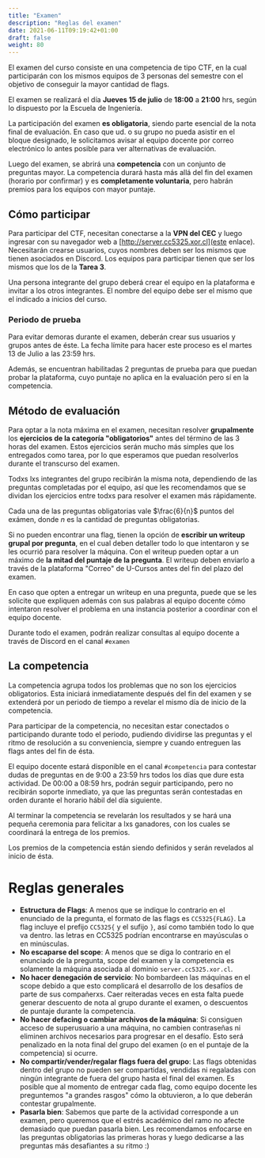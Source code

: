 ```yaml
---
title: "Examen"
description: "Reglas del examen"
date: 2021-06-11T09:19:42+01:00
draft: false
weight: 80
---
```


El examen del curso consiste en una competencia de tipo CTF, en la cual participarán con los mismos equipos de 3 personas del semestre con el objetivo de conseguir la mayor cantidad de flags.

El examen se realizará el día **Jueves 15 de julio** de **18:00** a **21:00** hrs, según lo dispuesto por la Escuela de Ingeniería.

La participación del examen **es obligatoria**, siendo parte esencial de la nota final de evaluación. En caso que ud. o su grupo no pueda asistir en el bloque designado, le solicitamos avisar al equipo docente por correo electrónico lo antes posible para ver alternativas de evaluación.

Luego del examen, se abrirá una **competencia** con un conjunto de preguntas mayor. La competencia durará hasta más allá del fin del examen (horario por confirmar) y es **completamente voluntaria**, pero habrán premios para los equipos con mayor puntaje.

## Cómo participar

Para participar del CTF, necesitan conectarse a la **VPN del CEC** y luego ingresar con su navegador web a [http://server.cc5325.xor.cl](este enlace). Necesitarán crearse usuarios, cuyos nombres deben ser los mismos que tienen asociados en Discord. Los equipos para participar tienen que ser los mismos que los de la **Tarea 3**.

Una persona integrante del grupo deberá crear el equipo en la plataforma e invitar a los otros integrantes. El nombre del equipo debe ser el mismo que el indicado a inicios del curso.

### Periodo de prueba

Para evitar demoras durante el examen, deberán crear sus usuarios y grupos antes de éste. La fecha límite para hacer este proceso es el martes 13 de Julio a las 23:59 hrs.

Además, se encuentran habilitadas 2 preguntas de prueba para que puedan probar la plataforma, cuyo puntaje no aplica en la evaluación pero sí en la competencia.

## Método de evaluación

Para optar a la nota máxima en el examen, necesitan resolver **grupalmente** los **ejercicios de la categoría "obligatorios"** antes del término de las 3 horas del examen. Estos ejercicios serán mucho más simples que los entregados como tarea, por lo que esperamos que puedan resolverlos durante el transcurso del examen.

Todxs lxs integrantes del grupo recibirán la misma nota, dependiendo de las preguntas completadas por el equipo, así que les recomendamos que se dividan los ejercicios entre todxs para resolver el examen más rápidamente.

Cada una de las preguntas obligatorias vale $\frac{6}{n}$ puntos del exámen, donde $n$ es la cantidad de preguntas obligatorias.

Si no pueden encontrar una flag, tienen la opción de **escribir un writeup grupal por pregunta**, en el cual deben detaller todo lo que intentaron y se les ocurrió para resolver la máquina. Con el writeup pueden optar a un máximo de **la mitad del puntaje de la pregunta**. El writeup deben enviarlo a través de la plataforma "Correo" de U-Cursos antes del fin del plazo del examen.

En caso que opten a entregar un writeup en una pregunta, puede que se les solicite que expliquen además con sus palabras al equipo docente cómo intentaron resolver el problema en una instancia posterior a coordinar con el equipo docente.

Durante todo el examen, podrán realizar consultas al equipo docente a través de Discord en el canal `#examen`

## La competencia

La competencia agrupa todos los problemas que no son los ejercicios obligatorios. Esta iniciará inmediatamente después del fin del examen y se extenderá por un periodo de tiempo a revelar el mismo día de inicio de la competencia.

Para participar de la competencia, no necesitan estar conectados o participando durante todo el periodo, pudiendo dividirse las preguntas y el ritmo de resolución a su conveniencia, siempre y cuando entreguen las flags antes del fin de ésta.

El equipo docente estará disponible en el canal `#competencia` para contestar dudas de preguntas en de 9:00 a 23:59 hrs todos los días que dure esta actividad. De 00:00 a 08:59 hrs, podrán seguir participando, pero no recibirán soporte inmediato, ya que las preguntas serán contestadas en orden durante el horario hábil del día siguiente.

Al terminar la competencia se revelarán los resultados y se hará una pequeña ceremonia para felicitar a lxs ganadores, con los cuales se coordinará la entrega de los premios.

Los premios de la competencia están siendo definidos y serán revelados al inicio de ésta.

# Reglas generales

- **Estructura de Flags**: A menos que se indique lo contrario en el enunciado de la pregunta, el formato de las flags es `CC5325{FLAG}`. La flag incluye el prefijo `CC5325{` y el sufijo `}`, así como también todo lo que va dentro. las letras en CC5325 podrían encontrarse en mayúsculas o en minúsculas.
- **No escaparse del scope**: A menos que se diga lo contrario en el enunciado de la pregunta, scope del examen y la competencia es solamente la máquina asociada al dominio `server.cc5325.xor.cl`.
- **No hacer denegación de servicio**: No bombardeen las máquinas en el scope debido a que esto complicará el desarrollo de los desafíos de parte de sus compañerxs. Caer reiteradas veces en esta falta puede generar descuento de nota al grupo durante el examen, o descuentos de puntaje durante la competencia.
- **No hacer defacing o cambiar archivos de la máquina**: Si consiguen acceso de superusuario a una máquina, no cambien contraseñas ni eliminen archivos necesarios para progresar en el desafío. Esto será penalizado en la nota final del grupo del examen (o en el puntaje de la competencia) si ocurre.
- **No compartir/vender/regalar flags fuera del grupo**: Las flags obtenidas dentro del grupo no pueden ser compartidas, vendidas ni regaladas con ningún integrante de fuera del grupo hasta el final del examen. Es posible que al momento de entregar cada flag, como equipo docente les preguntemos "a grandes rasgos" cómo la obtuvieron, a lo que deberán contestar grupalmente.
- **Pasarla bien**: Sabemos que parte de la actividad corresponde a un examen, pero queremos que el estrés académico del ramo no afecte demasiado que puedan pasarla bien. Les recomendamos enfocarse en las preguntas obligatorias las primeras horas y luego dedicarse a las preguntas más desafiantes a su ritmo :)
